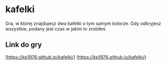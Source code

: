 # kafelki
Gra, w której znajdujesz dwa kafelki o tym samym kolorze. Gdy odkryjesz wszystkie, podany jest czas w jakim to zrobiłeś.

## Link do gry
[https://kp1976.github.io/kafelki/] (https://kp1976.github.io/kafelki/)

